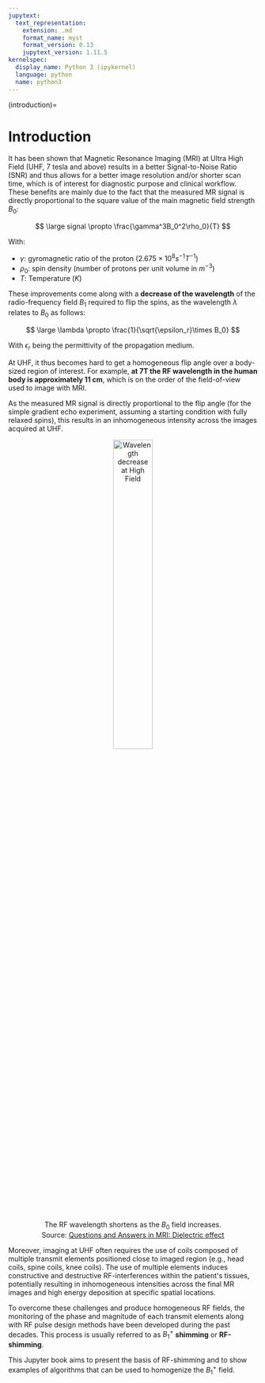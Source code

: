 ```yaml
---
jupytext:
  text_representation:
    extension: .md
    format_name: myst
    format_version: 0.13
    jupytext_version: 1.11.5
kernelspec:
  display_name: Python 3 (ipykernel)
  language: python
  name: python3
---
```


(introduction)=

# Introduction

It has been shown that Magnetic Resonance Imaging (MRI) at Ultra High Field (UHF, 7 tesla and above) results in a better Signal-to-Noise 
Ratio (SNR) and thus allows for a better image resolution and/or shorter scan time, which is of interest for diagnostic 
purpose and clinical workflow.
These benefits are mainly due to the fact that the measured MR signal is directly proportional to the square value of 
the main magnetic field strength $B_0$:  

$$
  \large signal \propto \frac{\gamma^3B_0^2\rho_0}{T}
$$

With: 
- $\gamma$: gyromagnetic ratio of the proton ($2.675 \times 10^8 s^{-1} T^{-1}$) 
- $\rho_0$: spin density (number of protons per unit volume in $m^{-3}$)
- $T$: Temperature ($K$)



These improvements come along with a **decrease of the wavelength** of the radio-frequency field $B_1$ required to flip 
the spins, as the wavelength $\lambda$ relates to $B_0$ as follows:

$$
  \large \lambda \propto \frac{1}{\sqrt{\epsilon_r}\times B_0}
$$

With $\epsilon_r$ being the permittivity of the propagation medium. 

At UHF, it thus becomes hard to get a homogeneous flip angle over a body-sized region of interest. For example, **at 7T 
the RF wavelength in the human body is approximately 11 cm**, which is on the order of the field-of-view used to image with MRI.

As the measured MR signal is directly proportional to the flip angle (for the simple gradient echo experiment, assuming a starting condition with fully relaxed spins), this results in an inhomogeneous intensity across the images acquired at UHF.

<center>
<img src="https://mri-q.com/uploads/3/4/5/7/34572113/2610674.jpg?282" alt="Wavelength decrease at High Field" 
style="width:40%">

The RF wavelength shortens as the $B_0$ field increases.<br>
Source: [Questions and Answers in MRI: Dielectric effect](https://mri-q.com/dielectric-effect.html)
</center>

Moreover, imaging at UHF often requires the use of coils composed of multiple transmit 
elements positioned close to imaged region (e.g., head coils, spine coils, knee coils).
The use of multiple elements induces constructive and destructive RF-interferences within the patient's tissues, potentially resulting in inhomogeneous intensities across the final MR images and high energy deposition at specific spatial locations.

To overcome these challenges and produce homogeneous RF fields, the monitoring of the phase and magnitude of each 
transmit elements along with RF pulse design methods have been developed during the past decades. This process is 
usually referred to as $B_1^+$ **shimming** or **RF-shimming**.

This Jupyter book aims to present the basis of RF-shimming and to show examples of algorithms that can be used to 
homogenize the $B_1^+$ field.
